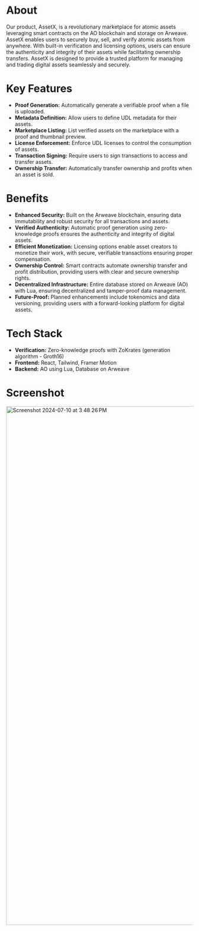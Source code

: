 # About
Our product, AssetX, is a revolutionary marketplace for atomic assets leveraging smart contracts on the AO blockchain and storage on Arweave. AssetX enables users to securely buy, sell, and verify atomic assets from anywhere. With built-in verification and licensing options, users can ensure the authenticity and integrity of their assets while facilitating ownership transfers. AssetX is designed to provide a trusted platform for managing and trading digital assets seamlessly and securely.

# Key Features
- **Proof Generation:** Automatically generate a verifiable proof when a file is uploaded.
- **Metadata Definition:** Allow users to define UDL metadata for their assets.
- **Marketplace Listing:** List verified assets on the marketplace with a proof and thumbnail preview.
- **License Enforcement:** Enforce UDL licenses to control the consumption of assets.
- **Transaction Signing:** Require users to sign transactions to access and transfer assets.
- **Ownership Transfer:** Automatically transfer ownership and profits when an asset is sold.
  
# Benefits
- **Enhanced Security:** Built on the Arweave blockchain, ensuring data immutability and robust security for all transactions and assets.
- **Verified Authenticity:** Automatic proof generation using zero-knowledge proofs ensures the authenticity and integrity of digital assets.
- **Efficient Monetization:** Licensing options enable asset creators to monetize their work, with secure, verifiable transactions ensuring proper compensation.
- **Ownership Control:** Smart contracts automate ownership transfer and profit distribution, providing users with clear and secure ownership rights.
- **Decentralized Infrastructure:** Entire database stored on Arweave (AO) with Lua, ensuring decentralized and tamper-proof data management.
- **Future-Proof:** Planned enhancements include tokenomics and data versioning, providing users with a forward-looking platform for digital assets.

# Tech Stack
- **Verification:** Zero-knowledge proofs with ZoKrates (generation algorithm - Groth16)
- **Frontend:** React, Tailwind, Framer Motion
- **Backend:** AO using Lua, Database on Arweave
  
# Screenshot
<img width="1398" alt="Screenshot 2024-07-10 at 3 48 26 PM" src="https://github.com/AssetX-org/.github/assets/91543514/65f9a082-6738-4329-961a-444c6be48e83">
